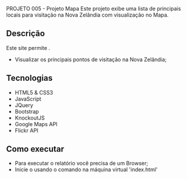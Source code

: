 PROJETO 005 - Projeto Mapa
Este projeto exibe uma lista de principais locais para visitação na Nova Zelândia com visualização no Mapa.

## Descrição
Este site permite .
* Visualizar os principais pontos de visitação na Nova Zelândia;

## Tecnologias
* HTML5 & CSS3
* JavaScript
* JQuery
* Bootstrap
* KnockoutJS
* Google Maps API
* Flickr API

## Como executar
* Para executar o relatório você precisa de um Browser;
* Inicie o usando o comando na máquina virtual 'index.html'
